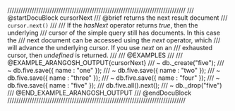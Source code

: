 ////////////////////////////////////////////////////////////////////////////////
/// @startDocuBlock cursorNext
/// @brief returns the next result document
/// `cursor.next()`
///
/// If the *hasNext* operator returns *true*, then the underlying
/// cursor of the simple query still has documents.  In this case the
/// next document can be accessed using the *next* operator, which
/// will advance the underlying cursor. If you use *next* on an
/// exhausted cursor, then *undefined* is returned.
///
/// @EXAMPLES
///
/// @EXAMPLE_ARANGOSH_OUTPUT{cursorNext}
/// ~ db._create("five");
/// ~ db.five.save({ name : "one" });
/// ~ db.five.save({ name : "two" });
/// ~ db.five.save({ name : "three" });
/// ~ db.five.save({ name : "four" });
/// ~ db.five.save({ name : "five" });
///   db.five.all().next();
/// ~ db._drop("five")
/// @END_EXAMPLE_ARANGOSH_OUTPUT
/// @endDocuBlock
////////////////////////////////////////////////////////////////////////////////